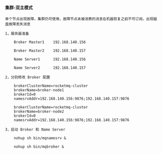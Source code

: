 
#### 集群-双主模式

    单个节点出现故障，集群仍可使用，故障节点未被消费的消息在机器恢复之前不可订阅，出现磁盘故障丢失消息

    1，服务器准备

        Broker Master1    192.168.140.156

        Broker Master2    192.168.140.157

        Name Server1      192.168.140.156

        Name Server2      192.168.140.157

    2，分别修改 Broker 配置

        brokerClusterName=rocketmq-cluster
        brokerName=broker-node1
        brokerId=0
        namesrvAddr=192.168.140.156:9876;192.168.140.157:9876

        brokerClusterName=rocketmq-cluster
        brokerName=broker-node2
        brokerId=0
        namesrvAddr=192.168.140.156:9876;192.168.140.157:9876

    3，启动 Broker 和 Name Server

        nohup sh bin/mqnamesrv &

        nohup sh bin/mqbroker &
